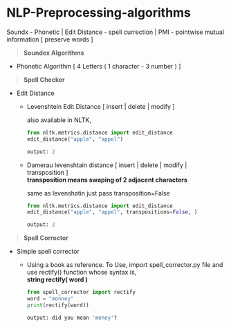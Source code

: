 # NLP-Preprocessing-algorithms
Soundx - Phonetic | Edit Distance - spell currection | PMI - pointwise mutual information [ preserve words ]

> **Soundex Algorithms**

  - Phonetic Algorithm [ 4 Letters ( 1 character - 3 number ) ]
  
> **Spell Checker**

  - Edit Distance
    - Levenshtein Edit Distance [ insert | delete | modify ]
    
      also available in NLTK,
      
      ```python
      from nltk.metrics.distance import edit_distance
      edit_distance("apple", "appel")
      
      output: 2
      ```      
        
    - Damerau levenshtain distance [ insert | delete | modify | transposition ]
      <br/>**transposition means swaping of 2 adjacent characters**
    
      same as levenshatin just pass transposition=False
      ```python
      from nltk.metrics.distance import edit_distance
      edit_distance("apple", "appel", transpositions=False, )
      
      output: 2
      ```
      
> **Spell Corrector**
  
  - Simple spell corrector 
      - Using a book as reference. To Use, import spell_corrector.py file and use rectify() function whose syntax is,<br/>
         **string rectify( word )**<br/>

          ```python
          from spell_corrector import rectify
          word = "monney"
          print(rectify(word))

          output: did you mean 'money'?
          ```
    
      

